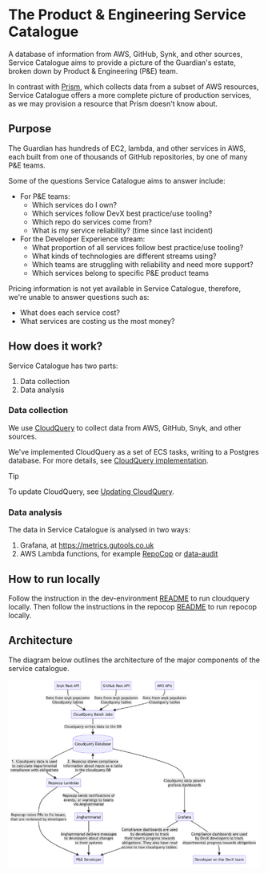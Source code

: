 # The Product & Engineering Service Catalogue

A database of information from AWS, GitHub, Synk, and other sources,
Service Catalogue aims to provide a picture of the Guardian's estate,
broken down by Product & Engineering (P&E) team.

In contrast with [Prism](https://github.com/guardian/prism), which collects data
from a subset of AWS resources, Service Catalogue offers a more complete picture
of production services, as we may provision a resource that Prism doesn't know
about.

## Purpose

The Guardian has hundreds of EC2, lambda, and other services in AWS,
each built from one of thousands of GitHub repositories,
by one of many P&E teams.

Some of the questions Service Catalogue aims to answer include:

- For P&E teams:
  - Which services do I own?
  - Which services follow DevX best practice/use tooling?
  - Which repo do services come from?
  - What is my service reliability? (time since last incident)
- For the Developer Experience stream:
  - What proportion of all services follow best practice/use tooling?
  - What kinds of technologies are different streams using?
  - Which teams are struggling with reliability and need more support?
  - Which services belong to specific P&E product teams

Pricing information is not yet available in Service Catalogue,
therefore, we're unable to answer questions such as:

- What does each service cost?
- What services are costing us the most money?

## How does it work?

Service Catalogue has two parts:

1. Data collection
2. Data analysis

### Data collection

We use [CloudQuery](https://www.cloudquery.io/) to collect data from AWS, GitHub, Snyk, and other sources.

We've implemented CloudQuery as a set of ECS tasks, writing to a Postgres database.
For more details, see [CloudQuery implementation](docs/cloudquery-implementation.md).

> [!TIP]
> To update CloudQuery, see [Updating CloudQuery](docs/updating-cloudquery.md).

### Data analysis

The data in Service Catalogue is analysed in two ways:

1. Grafana, at https://metrics.gutools.co.uk
2. AWS Lambda functions, for example [RepoCop](packages/repocop) or [data-audit](packages/data-audit)

## How to run locally

Follow the instruction in the dev-environment [README](packages/dev-environment/README.md) to run cloudquery locally.
Then follow the instructions in the repocop [README](packages/repocop/README.md) to run repocop locally.

## Architecture

The diagram below outlines the architecture of the major components of the service catalogue.

![A diagram showing the architecture of the different components of the service catalogue](./packages/diagrams/output.png)
